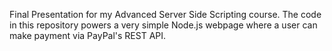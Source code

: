 Final Presentation for my Advanced Server Side Scripting course. The code in this repository powers a very simple Node.js webpage where a user can make payment via PayPal's REST API.
